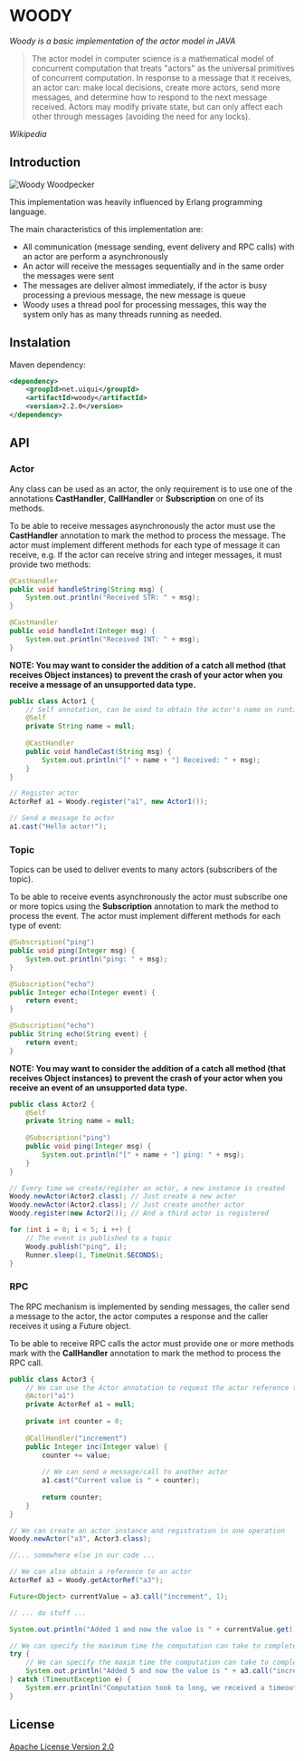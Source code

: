 # WOODY 

*Woody is a basic implementation of the actor model in JAVA*


> The actor model in computer science is a mathematical model of concurrent computation that treats "actors" as the universal 
> primitives of concurrent computation. In response to a message that it receives, an actor can: make local decisions, create 
> more actors, send more messages, and determine how to respond to the next message received. Actors may modify private state, 
> but can only affect each other through messages (avoiding the need for any locks).

*Wikipedia*


## Introduction

![Woody Woodpecker](https://upload.wikimedia.org/wikipedia/en/3/3f/Woody_Woodpecker.png)

This implementation was heavily influenced by Erlang programming language.

The main characteristics of this implementation are:
* All communication (message sending, event delivery and RPC calls) with an actor are perform a asynchronously
* An actor will receive the messages sequentially and in the same order the messages were sent
* The messages are deliver almost immediately, if the actor is busy processing a previous message, the new message is queue
* Woody uses a thread pool for processing messages, this way the system only has as many threads running as needed. 


## Instalation

Maven dependency:
 
```xml
<dependency>
    <groupId>net.uiqui</groupId>
    <artifactId>woody</artifactId>
    <version>2.2.0</version>
</dependency>
```

 
## API

### Actor

Any class can be used as an actor, the only requirement is to use one of the annotations **CastHandler**, **CallHandler** or **Subscription** on one of its methods.

To be able to receive messages asynchronously the actor must use the **CastHandler** annotation to mark the method to process the message. 
The actor must implement different methods for each type of message it can receive, e.g. If the actor can receive string and integer messages, it must provide two methods:

```java
@CastHandler
public void handleString(String msg) {
	System.out.println("Received STR: " + msg);
}

@CastHandler
public void handleInt(Integer msg) {
	System.out.println("Received INT: " + msg);
}
```

**NOTE: You may want to consider the addition of a catch all method (that receives Object instances) to prevent the crash of your actor when you receive a message of an unsupported data type.**

```java
public class Actor1 {
	// Self annotation, can be used to obtain the actor's name on runtime
	@Self
	private String name = null;
	
	@CastHandler
	public void handleCast(String msg) {
		System.out.println("[" + name + "] Received: " + msg);
	}
}

// Register actor
ActorRef a1 = Woody.register("a1", new Actor1());

// Send a message to actor
a1.cast("Hello actor!");
```


### Topic
Topics can be used to deliver events to many actors (subscribers of the topic).

To be able to receive events asynchronously the actor must subscribe one or more topics using the **Subscription** annotation to mark the method to process the event. 
The actor must implement different methods for each type of event:

```java
@Subscription("ping")
public void ping(Integer msg) {
	System.out.println("ping: " + msg);
}

@Subscription("echo")
public Integer echo(Integer event) {
	return event;
}

@Subscription("echo")
public String echo(String event) {
	return event;
}
```

**NOTE: You may want to consider the addition of a catch all method (that receives Object instances) to prevent the crash of your actor when you receive an event of an unsupported data type.**


```java
public class Actor2 {
	@Self
	private String name = null;
	
	@Subscription("ping")
	public void ping(Integer msg) {
		System.out.println("[" + name + "] ping: " + msg);
	}
}

// Every time we create/register an actor, a new instance is created
Woody.newActor(Actor2.class); // Just create a new actor
Woody.newActor(Actor2.class); // Just create another actor
Woody.register(new Actor2()); // And a third actor is registered

for (int i = 0; i < 5; i ++) {
	// The event is published to a topic
	Woody.publish("ping", i);
	Runner.sleep(1, TimeUnit.SECONDS);
}
```


### RPC
The RPC mechanism is implemented by sending messages, the caller send a message to the actor, the actor computes a response and the caller receives it using a Future object.

To be able to receive RPC calls the actor must provide one or more methods mark with the **CallHandler** annotation to mark the method to process the RPC call.

```java
public class Actor3 {
	// We can use the Actor annotation to request the actor reference to be injected 
	@Actor("a1")
	private ActorRef a1 = null;
	
	private int counter = 0;
	
	@CallHandler("increment")
	public Integer inc(Integer value) {
		counter += value;
		
		// We can send a message/call to another actor
		a1.cast("Current value is " + counter);
		
		return counter;
	}
}

// We can create an actor instance and registration in one operation 
Woody.newActor("a3", Actor3.class);

//... somewhere else in our code ...

// We can also obtain a reference to an actor
ActorRef a3 = Woody.getActorRef("a3");

Future<Object> currentValue = a3.call("increment", 1);

// ... do stuff ...

System.out.println("Added 1 and now the value is " + currentValue.get());

// We can specify the maximum time the computation can take to completed
try {
	// We can specify the maxim time the computation can take to completed
	System.out.println("Added 5 and now the value is " + a3.call("increment", 5).get(10, TimeUnit.MILLISECONDS));
} catch (TimeoutException e) {
	System.err.println("Computation took to long, we received a timeout");
}
```


## License
[Apache License Version 2.0](http://www.apache.org/licenses/LICENSE-2.0.html)
